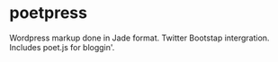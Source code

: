 poetpress
=========

Wordpress markup done in Jade format. Twitter Bootstap intergration. Includes poet.js for bloggin'.


